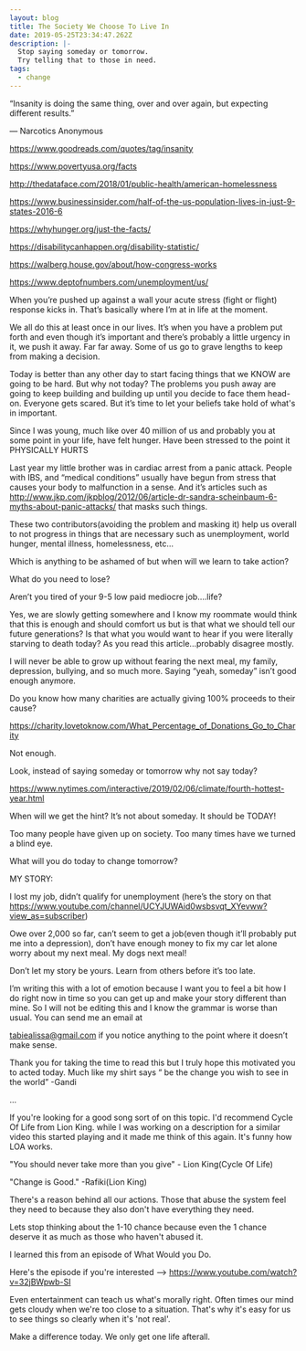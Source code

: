 ```yaml
---
layout: blog
title: The Society We Choose To Live In
date: 2019-05-25T23:34:47.262Z
description: |-
  Stop saying someday or tomorrow. 
  Try telling that to those in need.
tags:
  - change
---
```

“Insanity is doing the same thing, over and over again, but expecting different results.” 

― Narcotics Anonymous

https://www.goodreads.com/quotes/tag/insanity

https://www.povertyusa.org/facts

http://thedataface.com/2018/01/public-health/american-homelessness

https://www.businessinsider.com/half-of-the-us-population-lives-in-just-9-states-2016-6

https://whyhunger.org/just-the-facts/

https://disabilitycanhappen.org/disability-statistic/

https://walberg.house.gov/about/how-congress-works

https://www.deptofnumbers.com/unemployment/us/

When you’re pushed up against a wall your acute stress (fight or flight) response kicks in. That’s basically where I’m at in life at the moment.

We all do this at least once in our lives. It’s when you have a problem put forth and even though it’s important and there’s probably a little urgency in it, we push it away. Far far away. Some of us go to grave lengths to keep from making a decision.

Today is better than any other day to start facing things that we KNOW are going to be hard. But why not today? The problems you push away are going to keep building and building up until you decide to face them head-on. Everyone gets scared. But it’s time to let your beliefs take hold of what's in important.

Since I was young, much like over 40 million of us and probably you at some point in your life, have felt hunger. Have been stressed to the point it PHYSICALLY HURTS

Last year my little brother was in cardiac arrest from a panic attack. People with IBS, and “medical conditions” usually have begun from stress that causes your body to malfunction in a sense. And it’s articles such as http://www.jkp.com/jkpblog/2012/06/article-dr-sandra-scheinbaum-6-myths-about-panic-attacks/ that masks such things. 

These two contributors(avoiding the problem and masking it) help us overall to not progress in things that are necessary such as unemployment, world hunger, mental illness, homelessness, etc…

Which is anything to be ashamed of but when will we learn to take action?

What do you need to lose?

Aren’t you tired of your 9-5 low paid mediocre job….life?

Yes, we are slowly getting somewhere and I know my roommate would think that this is enough and should comfort us but is that what we should tell our future generations? Is that what you would want to hear if you were literally starving to death today? As you read this article...probably disagree mostly.

I will never be able to grow up without fearing the next meal, my family, depression, bullying, and so much more. Saying “yeah, someday” isn’t good enough anymore.

Do you know how many charities are actually giving 100% proceeds to their cause? 

https://charity.lovetoknow.com/What_Percentage_of_Donations_Go_to_Charity

Not enough. 

Look, instead of saying someday or tomorrow why not say today?

https://www.nytimes.com/interactive/2019/02/06/climate/fourth-hottest-year.html

When will we get the hint? It’s not about someday. It should be TODAY!

Too many people have given up on society. Too many times have we turned a blind eye. 

What will you do today to change tomorrow?

MY STORY:

I lost my job, didn’t qualify for unemployment (here’s the story on that https://www.youtube.com/channel/UCYJUWAid0wsbsvqt_XYevww?view_as=subscriber)

Owe over 2,000 so far, can’t seem to get a job(even though it’ll probably put me into a depression), don’t have enough money to fix my car let alone worry about my next meal. My dogs next meal!

Don’t let my story be yours. Learn from others before it’s too late.

I’m writing this with a lot of emotion because I want you to feel a bit how I do right now in time so you can get up and make your story different than mine. So I will not be editing this and I know the grammar is worse than usual. You can send me an email at   

tabiealissa@gmail.com if you notice anything to the point where it doesn’t make sense.

Thank you for taking the time to read this but I truly hope this motivated you to acted today. Much like my shirt says “ be the change you wish to see in the world” -Gandi

...

If you're looking for a good song sort of on this topic. I'd recommend Cycle Of Life from Lion King. while I was working on a description for a similar video this started playing and it made me think of this again. It's funny how LOA works.  

"You should never take more than you give" - Lion King(Cycle Of Life)

"Change is Good." -Rafiki(Lion King)

There's a reason behind all our actions. Those that abuse the system feel they need to because they also don't have everything they need. 

Lets stop thinking about the 1-10 chance because even the 1 chance deserve it as much as those who haven't abused it.

I learned this from an episode of What Would you Do. 

Here's the episode if you're interested  --> https://www.youtube.com/watch?v=32jBWpwb-SI

Even entertainment can teach us what's morally right. Often times our mind gets cloudy when we're too close to a situation. That's why it's easy for us to see things so clearly when it's 'not real'.

Make a difference today. We only get one life afterall.
